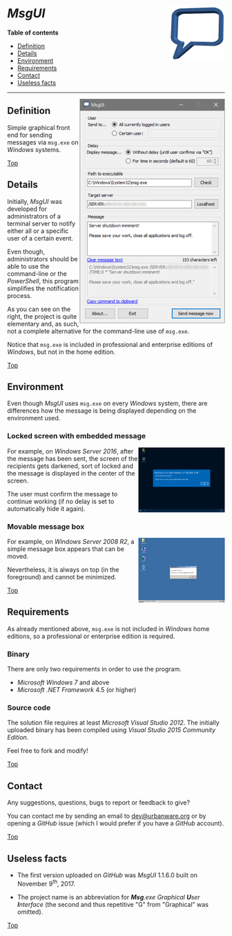 # *MsgUI* <img src="https://raw.githubusercontent.com/urbanware-org/msgui/main/Source/MsgUI/Resources/Logo/MsgUI_256x256.png" alt="MsgUI logo" height="128px" width="128px" align="right"/>

**Table of contents**
*   [Definition](#definition)
*   [Details](#details)
*   [Environment](#environment)
*   [Requirements](#requirements)
*   [Contact](#contact)
*   [Useless facts](#useless-facts)

----

<img src="https://raw.githubusercontent.com/urbanware-org/msgui/main/Stuff/GitHub/MsgUI.png" alt="MsgUI" width="336px" align="right"/>

## Definition

Simple graphical front end for sending messages via `msg.exe` on *Windows* systems.

[Top](#msgui-)

## Details

Initially, *MsgUI* was developed for administrators of a terminal server to notify either all or a specific user of a certain event.

Even though, administrators should be able to use the command-line or the *PowerShell*, this program simplifies the notification process.

As you can see on the right, the project is quite elementary and, as such, not a complete alternative for the command-line use of `msg.exe`.

Notice that `msg.exe` is included in professional and enterprise editions of *Windows*, but not in the home edition.

[Top](#msgui-)

## Environment

Even though *MsgUI* uses `msg.exe` on every *Windows* system, there are differences how the message is being displayed depending on the environment used.

### Locked screen with embedded message

<img src="https://raw.githubusercontent.com/urbanware-org/msgui/main/Stuff/GitHub/MsgUI_Win2016.png" alt="MsgUI on Windows Server 2016" width="200px" align="right"/>For example, on *Windows Server 2016*, after the message has been sent, the screen of the recipients gets darkened, sort of locked and the message is displayed in the center of the screen.

The user must confirm the message to continue working (if no delay is set to automatically hide it again).

### Movable message box

<img src="https://raw.githubusercontent.com/urbanware-org/msgui/main/Stuff/GitHub/MsgUI_Win2008.png" alt="MsgUI on Windows Server 2008 R2" width="200px" align="right"/>For example, on *Windows Server 2008 R2*, a simple message box appears that can be moved.

Nevertheless, it is always on top (in the foreground) and cannot be minimized.

[Top](#msgui-)

## Requirements

As already mentioned above, `msg.exe` is not included in *Windows* home editions, so a professional or enterprise edition is required.

### Binary

There are only two requirements in order to use the program.

*   *Microsoft Windows 7* and above
*   *Microsoft .NET Framework* 4.5 (or higher)

### Source code

The solution file requires at least *Microsoft Visual Studio 2012*. The initially uploaded binary has been compiled using *Visual Studio 2015 Community Edition*.

Feel free to fork and modify!

[Top](#msgui-)

## Contact

Any suggestions, questions, bugs to report or feedback to give?

You can contact me by sending an email to [dev@urbanware.org](mailto:dev@urbanware.org) or by opening a *GitHub* issue (which I would prefer if you have a *GitHub* account).

[Top](#msgui-)

## Useless facts

*   The first version uploaded on *GitHub* was *MsgUI* 1.1.6.0 built on November 9<sup>th</sup>, 2017.

*   The project name is an abbreviation for ***Msg**.exe Graphical **U**ser **I**nterface* (the second and thus repetitive "G" from "Graphical" was omitted).


[Top](#msgui-)

